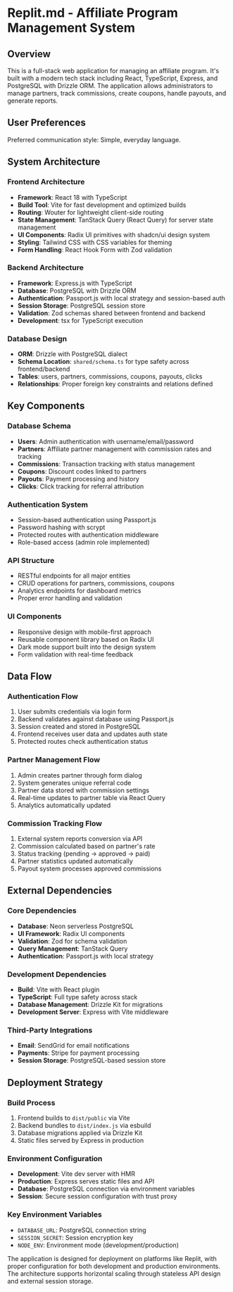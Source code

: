 # Replit.md - Affiliate Program Management System

## Overview

This is a full-stack web application for managing an affiliate program. It's built with a modern tech stack including React, TypeScript, Express, and PostgreSQL with Drizzle ORM. The application allows administrators to manage partners, track commissions, create coupons, handle payouts, and generate reports.

## User Preferences

Preferred communication style: Simple, everyday language.

## System Architecture

### Frontend Architecture
- **Framework**: React 18 with TypeScript
- **Build Tool**: Vite for fast development and optimized builds
- **Routing**: Wouter for lightweight client-side routing
- **State Management**: TanStack Query (React Query) for server state management
- **UI Components**: Radix UI primitives with shadcn/ui design system
- **Styling**: Tailwind CSS with CSS variables for theming
- **Form Handling**: React Hook Form with Zod validation

### Backend Architecture
- **Framework**: Express.js with TypeScript
- **Database**: PostgreSQL with Drizzle ORM
- **Authentication**: Passport.js with local strategy and session-based auth
- **Session Storage**: PostgreSQL session store
- **Validation**: Zod schemas shared between frontend and backend
- **Development**: tsx for TypeScript execution

### Database Design
- **ORM**: Drizzle with PostgreSQL dialect
- **Schema Location**: `shared/schema.ts` for type safety across frontend/backend
- **Tables**: users, partners, commissions, coupons, payouts, clicks
- **Relationships**: Proper foreign key constraints and relations defined

## Key Components

### Database Schema
- **Users**: Admin authentication with username/email/password
- **Partners**: Affiliate partner management with commission rates and tracking
- **Commissions**: Transaction tracking with status management
- **Coupons**: Discount codes linked to partners
- **Payouts**: Payment processing and history
- **Clicks**: Click tracking for referral attribution

### Authentication System
- Session-based authentication using Passport.js
- Password hashing with scrypt
- Protected routes with authentication middleware
- Role-based access (admin role implemented)

### API Structure
- RESTful endpoints for all major entities
- CRUD operations for partners, commissions, coupons
- Analytics endpoints for dashboard metrics
- Proper error handling and validation

### UI Components
- Responsive design with mobile-first approach
- Reusable component library based on Radix UI
- Dark mode support built into the design system
- Form validation with real-time feedback

## Data Flow

### Authentication Flow
1. User submits credentials via login form
2. Backend validates against database using Passport.js
3. Session created and stored in PostgreSQL
4. Frontend receives user data and updates auth state
5. Protected routes check authentication status

### Partner Management Flow
1. Admin creates partner through form dialog
2. System generates unique referral code
3. Partner data stored with commission settings
4. Real-time updates to partner table via React Query
5. Analytics automatically updated

### Commission Tracking Flow
1. External system reports conversion via API
2. Commission calculated based on partner's rate
3. Status tracking (pending → approved → paid)
4. Partner statistics updated automatically
5. Payout system processes approved commissions

## External Dependencies

### Core Dependencies
- **Database**: Neon serverless PostgreSQL
- **UI Framework**: Radix UI components
- **Validation**: Zod for schema validation
- **Query Management**: TanStack Query
- **Authentication**: Passport.js with local strategy

### Development Dependencies
- **Build**: Vite with React plugin
- **TypeScript**: Full type safety across stack
- **Database Management**: Drizzle Kit for migrations
- **Development Server**: Express with Vite middleware

### Third-Party Integrations
- **Email**: SendGrid for email notifications
- **Payments**: Stripe for payment processing
- **Session Storage**: PostgreSQL-based session store

## Deployment Strategy

### Build Process
1. Frontend builds to `dist/public` via Vite
2. Backend bundles to `dist/index.js` via esbuild
3. Database migrations applied via Drizzle Kit
4. Static files served by Express in production

### Environment Configuration
- **Development**: Vite dev server with HMR
- **Production**: Express serves static files and API
- **Database**: PostgreSQL connection via environment variables
- **Session**: Secure session configuration with trust proxy

### Key Environment Variables
- `DATABASE_URL`: PostgreSQL connection string
- `SESSION_SECRET`: Session encryption key
- `NODE_ENV`: Environment mode (development/production)

The application is designed for deployment on platforms like Replit, with proper configuration for both development and production environments. The architecture supports horizontal scaling through stateless API design and external session storage.